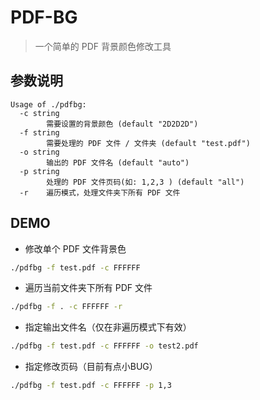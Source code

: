 # PDF-BG

> 一个简单的 PDF 背景颜色修改工具

## 参数说明

```
Usage of ./pdfbg:
  -c string
        需要设置的背景颜色 (default "2D2D2D")
  -f string
        需要处理的 PDF 文件 / 文件夹 (default "test.pdf")
  -o string
        输出的 PDF 文件名 (default "auto")
  -p string
        处理的 PDF 文件页码(如: 1,2,3 ) (default "all")
  -r    遍历模式，处理文件夹下所有 PDF 文件
```

## DEMO

* 修改单个 PDF 文件背景色

```bash
./pdfbg -f test.pdf -c FFFFFF
```

* 遍历当前文件夹下所有 PDF 文件

```bash
./pdfbg -f . -c FFFFFF -r
```

* 指定输出文件名（仅在非遍历模式下有效）

```bash
./pdfbg -f test.pdf -c FFFFFF -o test2.pdf
```

* 指定修改页码（目前有点小BUG）

```bash
./pdfbg -f test.pdf -c FFFFFF -p 1,3
```